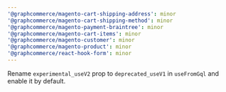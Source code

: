 ```yaml
---
'@graphcommerce/magento-cart-shipping-address': minor
'@graphcommerce/magento-cart-shipping-method': minor
'@graphcommerce/magento-payment-braintree': minor
'@graphcommerce/magento-cart-items': minor
'@graphcommerce/magento-customer': minor
'@graphcommerce/magento-product': minor
'@graphcommerce/react-hook-form': minor
---
```


Rename `experimental_useV2` prop to `deprecated_useV1` in `useFromGql` and enable it by default.
